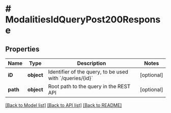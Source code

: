 # # ModalitiesIdQueryPost200Response

## Properties

Name | Type | Description | Notes
------------ | ------------- | ------------- | -------------
**iD** | **object** | Identifier of the query, to be used with &#x60;/queries/{id}&#x60; | [optional]
**path** | **object** | Root path to the query in the REST API | [optional]

[[Back to Model list]](../../README.md#models) [[Back to API list]](../../README.md#endpoints) [[Back to README]](../../README.md)
